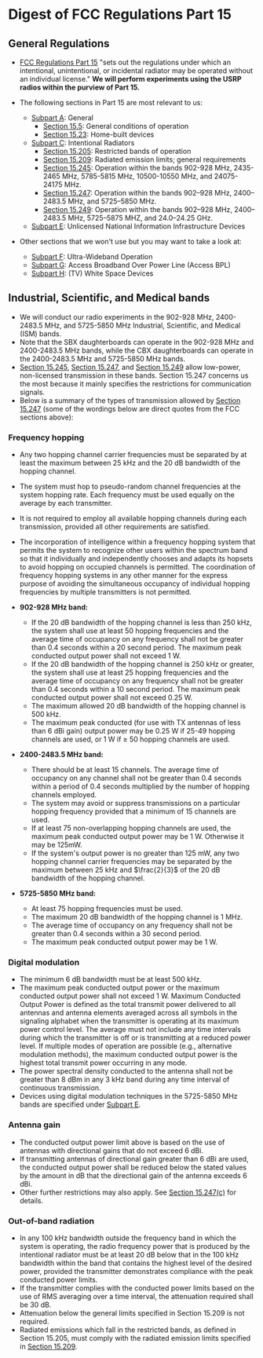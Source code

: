 # Digest of FCC Regulations Part 15

## General Regulations 

* [FCC Regulations Part 15](https://ecfr.gov/current/title-47/chapter-I/subchapter-A/part-15)
 "sets out the regulations under which an intentional, unintentional,
or incidental radiator may be operated without an individual license."
**We will perform experiments using the USRP radios within the purview of
Part 15.**

* The following sections in Part 15 are most relevant to us: 
  - [Subpart A](https://ecfr.gov/current/title-47/chapter-I/subchapter-A/part-15/subpart-A?toc=1): General 
    - [Section 15.5](https://ecfr.gov/current/title-47/chapter-I/subchapter-A/part-15/subpart-A/section-15.5): General conditions of operation
    - [Section 15.23](https://ecfr.gov/current/title-47/chapter-I/subchapter-A/part-15/subpart-A/section-15.23): Home-built devices 
  - [Subpart C](https://ecfr.gov/current/title-47/chapter-I/subchapter-A/part-15/subpart-C?toc=1): Intentional Radiators
    - [Section 15.205](https://ecfr.gov/current/title-47/chapter-I/subchapter-A/part-15/subpart-C/section-15.205): Restricted bands of operation
    - [Section 15.209](https://ecfr.gov/current/title-47/chapter-I/subchapter-A/part-15/subpart-C/section-15.209): Radiated emission limits; general requirements
    - [Section 15.245](https://ecfr.gov/current/title-47/chapter-I/subchapter-A/part-15/subpart-C/subject-group-ECFRf45d172319b1f81/section-15.245): Operation within the bands 902-928 MHz, 2435-2465 MHz, 5785-5815 MHz, 10500-10550 MHz, and 24075-24175 MHz.
    - [Section 15.247](https://ecfr.gov/current/title-47/chapter-I/subchapter-A/part-15/subpart-C/subject-group-ECFRf45d172319b1f81/section-15.247): Operation within the bands 902–928 MHz, 2400–2483.5 MHz, and 5725–5850 MHz.
    - [Section 15.249](https://ecfr.gov/current/title-47/chapter-I/subchapter-A/part-15/subpart-C/subject-group-ECFRf45d172319b1f81/section-15.249): Operation within the bands 902–928 MHz, 2400–2483.5 MHz, 5725–5875 MHZ, and 24.0–24.25 GHz.
  - [Subpart E](https://ecfr.gov/current/title-47/chapter-I/subchapter-A/part-15/subpart-E?toc=1): Unlicensed National Information Infrastructure Devices
* Other sections that we won't use but you may want to take a look at:
  - [Subpart F](https://ecfr.gov/current/title-47/chapter-I/subchapter-A/part-15/subpart-F?toc=1): Ultra-Wideband Operation
  - [Subpart G](https://ecfr.gov/current/title-47/chapter-I/subchapter-A/part-15/subpart-G?toc=1): Access Broadband Over Power Line (Access BPL)
  - [Subpart H](https://ecfr.gov/current/title-47/chapter-I/subchapter-A/part-15/subpart-H?toc=1): (TV) White Space Devices

## Industrial, Scientific, and Medical bands
* We will conduct our radio experiments in the 902-928 MHz, 2400-2483.5 MHz, and 5725-5850 MHz Industrial, Scientific, and Medical (ISM) bands.
* Note that the SBX daughterboards can operate in the 902-928 MHz and 2400-2483.5 MHz bands, while the CBX daughterboards can operate in the 2400-2483.5 MHz and 5725-5850 MHz bands.
* [Section 15.245](https://ecfr.gov/current/title-47/chapter-I/subchapter-A/part-15/subpart-C/subject-group-ECFRf45d172319b1f81/section-15.245),  [Section 15.247](https://ecfr.gov/current/title-47/chapter-I/subchapter-A/part-15/subpart-C/subject-group-ECFRf45d172319b1f81/section-15.247), and [Section 15.249](https://ecfr.gov/current/title-47/chapter-I/subchapter-A/part-15/subpart-C/subject-group-ECFRf45d172319b1f81/section-15.249) allow low-power, non-licensed transmission in these bands. Section 15.247 concerns us the most because it mainly specifies the restrictions for communication signals.
* Below is a summary of the types of transmission allowed by  [Section 15.247](https://ecfr.gov/current/title-47/chapter-I/subchapter-A/part-15/subpart-C/subject-group-ECFRf45d172319b1f81/section-15.247) (some of the wordings below are direct quotes from the FCC sections above):

### Frequency hopping 
* Any two hopping channel carrier frequencies must be separated by at least the maximum between 25 kHz and the 20 dB bandwidth of the hopping channel.
* The system must hop to pseudo-random channel frequencies at the system hopping rate. Each frequency must be used equally on the average by each transmitter.
* It is not required to employ all available hopping channels during each transmission, provided all other requirements are satisfied.
* The incorporation of intelligence within a frequency hopping system that permits the system to recognize other users within the spectrum band so that it individually and independently chooses and adapts its hopsets to avoid hopping on occupied channels is permitted. The coordination of frequency hopping systems in any other manner for the express purpose of avoiding the simultaneous occupancy of individual hopping frequencies by multiple transmitters is not permitted.

* **902-928 MHz band:**
  - If the 20 dB bandwidth of the hopping channel is less than 250 kHz, the system shall use at least 50 hopping frequencies and the average time of occupancy on any frequency shall not be greater than 0.4 seconds within a 20 second period. The maximum peak conducted output power shall not exceed 1 W.
  - If the 20 dB bandwidth of the hopping channel is 250 kHz or greater, the system shall use at least 25 hopping frequencies and the average time of occupancy on any frequency shall not be greater than 0.4 seconds within a 10 second period. The maximum peak conducted output power shall not exceed 0.25 W.
  - The maximum allowed 20 dB bandwidth of the hopping channel is 500 kHz.
  - The maximum peak conducted (for use with TX antennas of less than 6 dBi gain) output power may be 0.25 W if 25-49 hopping channels are used, or 1 W if $\geq$ 50 hopping channels are used.

* **2400-2483.5 MHz band:**
  - There should be at least 15 channels. The average time of occupancy on any channel shall not be greater than 0.4 seconds within a period of 0.4 seconds multiplied by the number of hopping channels employed.
  - The system may avoid or suppress transmissions on a particular hopping frequency provided that a minimum of 15 channels are used. 
  - If at least 75 non-overlapping hopping channels are used, the maximum peak conducted output power may be 1 W. Otherwise it may be 125mW.
  - If the system's output power is no greater than 125 mW,  any two hopping channel carrier frequencies may be separated by the maximum between 25 kHz and $\frac{2}{3}$  of the 20 dB bandwidth of the hopping channel.

* **5725-5850 MHz band:**
  - At least 75 hopping frequencies must be used. 
  - The maximum 20 dB bandwidth of the hopping channel is 1 MHz. 
  - The average time of occupancy on any frequency shall not be greater than 0.4 seconds within a 30 second period.
  - The maximum peak conducted output power may be 1 W.

### Digital modulation
* The minimum 6 dB bandwidth must be at least 500 kHz.
* The maximum peak conducted output power or the maximum conducted output power shall not exceed 1 W. Maximum Conducted Output Power is defined as the total transmit power delivered to all antennas and antenna elements averaged across all symbols in the signaling alphabet when the transmitter is operating at its maximum power control level. The average must not include any time intervals during which the transmitter is off or is transmitting at a reduced power level. If multiple modes of operation are possible (e.g., alternative modulation methods), the maximum conducted output power is the highest total transmit power occurring in any mode.
* The power spectral density conducted to the antenna shall not be greater than 8 dBm in any 3 kHz band during any time interval of continuous transmission.
* Devices using digital modulation techniques in the 5725-5850 MHz bands are specified under [Subpart E](https://ecfr.gov/current/title-47/chapter-I/subchapter-A/part-15/subpart-E?toc=1).

### Antenna gain
* The conducted output power limit above is based on the use of antennas with directional gains that do not exceed 6 dBi. 
* If transmitting antennas of directional gain greater than 6 dBi are used, the conducted output power shall be reduced below the stated values by the amount in dB that the directional gain of the antenna exceeds 6 dBi. 
* Other further restrictions may also apply. See [Section 15.247(c)](https://ecfr.gov/current/title-47/chapter-I/subchapter-A/part-15/subpart-C/subject-group-ECFRf45d172319b1f81/section-15.247) for details.

### Out-of-band radiation
* In any 100 kHz bandwidth outside the frequency band in which the system is operating, the radio frequency power that is produced by the intentional radiator must be at least 20 dB below that in the 100 kHz bandwidth within the band that contains the highest level of the desired power, provided the transmitter demonstrates compliance with the peak conducted power limits. 
* If the transmitter complies with the conducted power limits based on the use of RMS averaging over a time interval, the attenuation required shall be 30 dB.
* Attenuation below the general limits specified in Section 15.209 is not required. 
* Radiated emissions which fall in the restricted bands, as defined in Section 15.205, must comply with the radiated emission limits specified in [Section 15.209](https://ecfr.gov/current/title-47/chapter-I/subchapter-A/part-15/subpart-C/section-15.209).

